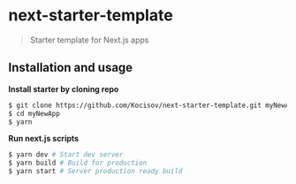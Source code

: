# next-starter-template
> Starter template for Next.js apps

## Installation and usage
**Install starter by cloning repo**
```bash
$ git clone https://github.com/Kocisov/next-starter-template.git myNewApp
$ cd myNewApp
$ yarn
```
**Run next.js scripts**
```bash
$ yarn dev # Start dev server
$ yarn build # Build for production
$ yarn start # Server production ready build
```
